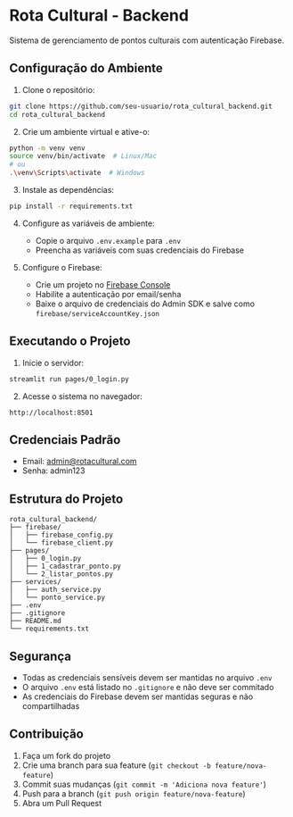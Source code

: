# Rota Cultural - Backend

Sistema de gerenciamento de pontos culturais com autenticação Firebase.

## Configuração do Ambiente

1. Clone o repositório:
```bash
git clone https://github.com/seu-usuario/rota_cultural_backend.git
cd rota_cultural_backend
```

2. Crie um ambiente virtual e ative-o:
```bash
python -m venv venv
source venv/bin/activate  # Linux/Mac
# ou
.\venv\Scripts\activate  # Windows
```

3. Instale as dependências:
```bash
pip install -r requirements.txt
```

4. Configure as variáveis de ambiente:
   - Copie o arquivo `.env.example` para `.env`
   - Preencha as variáveis com suas credenciais do Firebase

5. Configure o Firebase:
   - Crie um projeto no [Firebase Console](https://console.firebase.google.com/)
   - Habilite a autenticação por email/senha
   - Baixe o arquivo de credenciais do Admin SDK e salve como `firebase/serviceAccountKey.json`

## Executando o Projeto

1. Inicie o servidor:
```bash
streamlit run pages/0_login.py
```

2. Acesse o sistema no navegador:
```
http://localhost:8501
```

## Credenciais Padrão

- Email: admin@rotacultural.com
- Senha: admin123

## Estrutura do Projeto

```
rota_cultural_backend/
├── firebase/
│   ├── firebase_config.py
│   └── firebase_client.py
├── pages/
│   ├── 0_login.py
│   ├── 1_cadastrar_ponto.py
│   └── 2_listar_pontos.py
├── services/
│   ├── auth_service.py
│   └── ponto_service.py
├── .env
├── .gitignore
├── README.md
└── requirements.txt
```

## Segurança

- Todas as credenciais sensíveis devem ser mantidas no arquivo `.env`
- O arquivo `.env` está listado no `.gitignore` e não deve ser commitado
- As credenciais do Firebase devem ser mantidas seguras e não compartilhadas

## Contribuição

1. Faça um fork do projeto
2. Crie uma branch para sua feature (`git checkout -b feature/nova-feature`)
3. Commit suas mudanças (`git commit -m 'Adiciona nova feature'`)
4. Push para a branch (`git push origin feature/nova-feature`)
5. Abra um Pull Request
